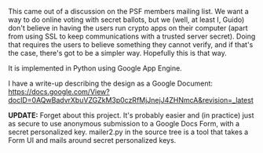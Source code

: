 This came out of a discussion on the PSF members mailing list. We want a way to do online voting with secret ballots, but we (well, at least I, Guido) don't believe in having the users run crypto apps on their computer (apart from using SSL to keep communications with a trusted server secret).  Doing that requires the users to believe something they cannot verify, and if that's the case, there's got to be a simpler way.  Hopefully this is that way.

It is implemented in Python using Google App Engine.

I have a write-up describing the design as a Google Document:
https://docs.google.com/View?docID=0AQwBadvrXbuVZGZkM3p0czRfMjJnejJ4ZHNmcA&revision=_latest

**UPDATE:** Forget about this project. It's probably easier and (in practice) just as secure to use anonymous submission to a Google Docs Form, with a secret personalized key.  mailer2.py in the source tree is a tool that takes a Form UI and mails around secret personalized keys.